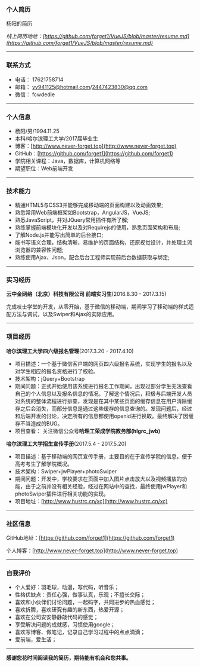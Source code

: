 ### 个人简历

杨阳的简历

*线上简历地址：[https://github.com/forget1/VueJS/blob/master/resume.md](https://github.com/forget1/VueJS/blob/master/resume.md)*

-----

### 联系方式

- 电话： 17621758714
- 邮箱： yy941125@hotmail.com/2447423830@qq.com
- 微信： fcwdedie

-----

### 个人信息

- 杨阳/男/1994.11.25
- 本科/哈尔滨理工大学/2017届毕业生
- 博客：[http://www.never-forget.top](http://www.never-forget.top)
- GitHub：[https://github.com/forget1](https://github.com/forget1)
- 学院相关课程：Java，数据库，计算机网络等
- 期望职位：Web前端开发

------

### 技术能力

- 精通HTML5与CSS3并能够完成移动端的页面构建以及动画效果;
- 熟悉常用Web前端框架如Bootstrap，AngularJS，VueJS;
- 熟悉JavaScript，并对JQuery常用插件有所了解;
- 熟练掌握前端模块化开发以及对Requirejs的使用，熟悉页面架构和布局;
- 了解Node.js并能写出简单的后台接口;
- 能书写语义合理，结构清晰，易维护的页面结构，还原视觉设计，并处理主流浏览器的兼容性问题;
- 熟练使用Ajax、Json，配合后台工程师实现前后台数据获取与绑定;

--------

### 实习经历

**云中金网络（北京）科技有限公司 前端实习生**(2016.8.30 - 2017.3.15)

完成吱士学堂的开发，从零开始，基于微信的移动端，期间学习了移动端的样式适配方法与调试，以及Swiper和Ajax的实际应用。

----

### 项目经历

**哈尔滨理工大学四六级报名管理**(2017.3.20 - 2017.4.10)

- 项目描述：一个基于微信客户端的网页四六级报名系统，实现学生的报名以及对学生相应的报名资格进行了校验。
- 技术架构：jQuery+Bootstrap
- 期间问题：正式开始使用该系统进行报名工作期间，出现过部分学生无法查看自己的个人信息以及报名信息的情况。了解这个情况后，积极与后端开发人员对系统的整体流程进行排查，发现是在其中某些页面的缓存信息在用户清除缓存之后会消失，而部分信息是通过这些缓存的信息查询的。发现问题后，经过和后端开发的讨论，决定所有的信息都使用openid进行换取。最终解决了因缓存不当造成的BUG。
- 项目查看： 关注微信公众号**哈理工荣成学院教务部(hlgrc_jwb)**

**哈尔滨理工大学招生宣传手册**(2017.5.4 - 2017.5.20)

- 项目描述：基于移动端的网页宣传手册，主要目的在于宣传学院的信息，便于高考考生了解学院概况。
- 技术架构：Swiper+jwPlayer+photoSwiper
- 期间问题：开发中，学校要求在页面中加入图片点击放大以及视频播放的功能，由于之前并没有相关经验，经过在网站中的查找，最终使用jwPlayer和photoSwiper插件进行相关功能的实现。
- 项目地址：[http://www.hustrc.cn/xc](http://www.hustrc.cn/xc)

--------

### 社区信息

GitHub地址：[https://github.com/forget1](https://github.com/forget1)

个人博客：[http://www.never-forget.top](http://www.never-forget.top)

-------

### 自我评价

- 个人爱好：羽毛球，动漫，写代码，听音乐；
- 性格优缺点：责任心强，做事认真，乐观；不擅长交际；
- 喜欢和小伙伴们讨论问题，一起码字，共同进步的热血感觉；
- 喜欢折腾，喜欢研究有趣的新东西，热爱开源；
- 喜欢在公司安安静静敲代码的感觉；
- 享受解决问题的成就感，习惯使用google；
- 喜欢写博客、做笔记，记录自己学习过程中的点点滴滴；
- 爱前端，爱生活；

------

**感谢您花时间阅读我的简历，期待能有机会和您共事。**
